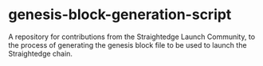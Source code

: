 # genesis-block-generation-script
A repository for contributions from the Straightedge Launch Community, to the process of generating the genesis block file to be used to launch the Straightedge chain.
